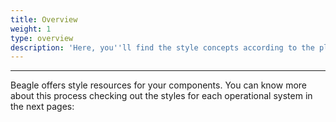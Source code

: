 ```yaml
---
title: Overview
weight: 1
type: overview
description: 'Here, you''ll find the style concepts according to the platform you''re using.'
---
```


---

Beagle offers style resources for your components. You can know more about this process checking out the styles for each operational system in the next pages:
